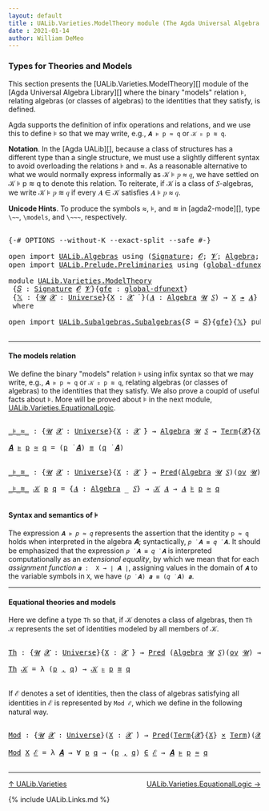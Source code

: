 ```yaml
---
layout: default
title : UALib.Varieties.ModelTheory module (The Agda Universal Algebra Library)
date : 2021-01-14
author: William DeMeo
---
```


### <a id="types-for-theories-and-models">Types for Theories and Models</a>

This section presents the [UALib.Varieties.ModelTheory][] module of the [Agda Universal Algebra Library][] where the binary "models" relation ⊧, relating algebras (or classes of algebras) to the identities that they satisfy, is defined.

Agda supports the definition of infix operations and relations, and we use this to define ⊧ so that we may write, e.g., `𝑨 ⊧ p ≈ q` or `𝒦 ⊧ p ≋ q`.

**Notation**. In the [Agda UALib][], because a class of structures has a different type than a single structure, we must use a slightly different syntax to avoid overloading the relations ⊧ and ≈. As a reasonable alternative to what we would normally express informally as 𝒦 ⊧ 𝑝 ≈ 𝑞, we have settled on 𝒦 ⊧ p ≋ q to denote this relation.  To reiterate, if 𝒦 is a class of 𝑆-algebras, we write 𝒦 ⊧ 𝑝 ≋ 𝑞 if every 𝑨 ∈ 𝒦 satisfies 𝑨 ⊧ 𝑝 ≈ 𝑞.

**Unicode Hints**. To produce the symbols ≈, ⊧, and ≋ in [agda2-mode][], type `\~~`, `\models`, and `\~~~`, respectively.

<pre class="Agda">

<a id="1187" class="Symbol">{-#</a> <a id="1191" class="Keyword">OPTIONS</a> <a id="1199" class="Pragma">--without-K</a> <a id="1211" class="Pragma">--exact-split</a> <a id="1225" class="Pragma">--safe</a> <a id="1232" class="Symbol">#-}</a>

<a id="1237" class="Keyword">open</a> <a id="1242" class="Keyword">import</a> <a id="1249" href="UALib.Algebras.html" class="Module">UALib.Algebras</a> <a id="1264" class="Keyword">using</a> <a id="1270" class="Symbol">(</a><a id="1271" href="UALib.Algebras.Signatures.html#1457" class="Function">Signature</a><a id="1280" class="Symbol">;</a> <a id="1282" href="universes.html#613" class="Generalizable">𝓞</a><a id="1283" class="Symbol">;</a> <a id="1285" href="universes.html#617" class="Generalizable">𝓥</a><a id="1286" class="Symbol">;</a> <a id="1288" href="UALib.Algebras.Algebras.html#813" class="Function">Algebra</a><a id="1295" class="Symbol">;</a> <a id="1297" href="UALib.Algebras.Algebras.html#3579" class="Function Operator">_↠_</a><a id="1300" class="Symbol">)</a>
<a id="1302" class="Keyword">open</a> <a id="1307" class="Keyword">import</a> <a id="1314" href="UALib.Prelude.Preliminaries.html" class="Module">UALib.Prelude.Preliminaries</a> <a id="1342" class="Keyword">using</a> <a id="1348" class="Symbol">(</a><a id="1349" href="MGS-Subsingleton-Theorems.html#3468" class="Function">global-dfunext</a><a id="1363" class="Symbol">;</a> <a id="1365" href="universes.html#551" class="Postulate">Universe</a><a id="1373" class="Symbol">;</a> <a id="1375" href="universes.html#758" class="Function Operator">_̇</a><a id="1377" class="Symbol">)</a>

<a id="1380" class="Keyword">module</a> <a id="1387" href="UALib.Varieties.ModelTheory.html" class="Module">UALib.Varieties.ModelTheory</a>
 <a id="1416" class="Symbol">{</a><a id="1417" href="UALib.Varieties.ModelTheory.html#1417" class="Bound">𝑆</a> <a id="1419" class="Symbol">:</a> <a id="1421" href="UALib.Algebras.Signatures.html#1457" class="Function">Signature</a> <a id="1431" href="universes.html#613" class="Generalizable">𝓞</a> <a id="1433" href="universes.html#617" class="Generalizable">𝓥</a><a id="1434" class="Symbol">}{</a><a id="1436" href="UALib.Varieties.ModelTheory.html#1436" class="Bound">gfe</a> <a id="1440" class="Symbol">:</a> <a id="1442" href="MGS-Subsingleton-Theorems.html#3468" class="Function">global-dfunext</a><a id="1456" class="Symbol">}</a>
 <a id="1459" class="Symbol">{</a><a id="1460" href="UALib.Varieties.ModelTheory.html#1460" class="Bound">𝕏</a> <a id="1462" class="Symbol">:</a> <a id="1464" class="Symbol">{</a><a id="1465" href="UALib.Varieties.ModelTheory.html#1465" class="Bound">𝓤</a> <a id="1467" href="UALib.Varieties.ModelTheory.html#1467" class="Bound">𝓧</a> <a id="1469" class="Symbol">:</a> <a id="1471" href="universes.html#551" class="Postulate">Universe</a><a id="1479" class="Symbol">}{</a><a id="1481" href="UALib.Varieties.ModelTheory.html#1481" class="Bound">X</a> <a id="1483" class="Symbol">:</a> <a id="1485" href="UALib.Varieties.ModelTheory.html#1467" class="Bound">𝓧</a> <a id="1487" href="universes.html#758" class="Function Operator">̇</a> <a id="1489" class="Symbol">}(</a><a id="1491" href="UALib.Varieties.ModelTheory.html#1491" class="Bound">𝑨</a> <a id="1493" class="Symbol">:</a> <a id="1495" href="UALib.Algebras.Algebras.html#813" class="Function">Algebra</a> <a id="1503" href="UALib.Varieties.ModelTheory.html#1465" class="Bound">𝓤</a> <a id="1505" href="UALib.Varieties.ModelTheory.html#1417" class="Bound">𝑆</a><a id="1506" class="Symbol">)</a> <a id="1508" class="Symbol">→</a> <a id="1510" href="UALib.Varieties.ModelTheory.html#1481" class="Bound">X</a> <a id="1512" href="UALib.Algebras.Algebras.html#3579" class="Function Operator">↠</a> <a id="1514" href="UALib.Varieties.ModelTheory.html#1491" class="Bound">𝑨</a><a id="1515" class="Symbol">}</a>
 <a id="1518" class="Keyword">where</a>

<a id="1525" class="Keyword">open</a> <a id="1530" class="Keyword">import</a> <a id="1537" href="UALib.Subalgebras.Subalgebras.html" class="Module">UALib.Subalgebras.Subalgebras</a><a id="1566" class="Symbol">{</a><a id="1567" class="Argument">𝑆</a> <a id="1569" class="Symbol">=</a> <a id="1571" href="UALib.Varieties.ModelTheory.html#1417" class="Bound">𝑆</a><a id="1572" class="Symbol">}{</a><a id="1574" href="UALib.Varieties.ModelTheory.html#1436" class="Bound">gfe</a><a id="1577" class="Symbol">}{</a><a id="1579" href="UALib.Varieties.ModelTheory.html#1460" class="Bound">𝕏</a><a id="1580" class="Symbol">}</a> <a id="1582" class="Keyword">public</a>

</pre>

---------------------------------------

#### <a id="the-models-relation">The models relation</a>

We define the binary "models" relation ⊧ using infix syntax so that we may write, e.g., `𝑨 ⊧ p ≈ q` or `𝒦 ⊧ p ≋ q`, relating algebras (or classes of algebras) to the identities that they satisfy. We also prove a coupld of useful facts about ⊧.  More will be proved about ⊧ in the next module, [UALib.Varieties.EquationalLogic](UALib.Varieties.EquationalLogic.html).

<pre class="Agda">

<a id="_⊧_≈_"></a><a id="2082" href="UALib.Varieties.ModelTheory.html#2082" class="Function Operator">_⊧_≈_</a> <a id="2088" class="Symbol">:</a> <a id="2090" class="Symbol">{</a><a id="2091" href="UALib.Varieties.ModelTheory.html#2091" class="Bound">𝓤</a> <a id="2093" href="UALib.Varieties.ModelTheory.html#2093" class="Bound">𝓧</a> <a id="2095" class="Symbol">:</a> <a id="2097" href="universes.html#551" class="Postulate">Universe</a><a id="2105" class="Symbol">}{</a><a id="2107" href="UALib.Varieties.ModelTheory.html#2107" class="Bound">X</a> <a id="2109" class="Symbol">:</a> <a id="2111" href="UALib.Varieties.ModelTheory.html#2093" class="Bound">𝓧</a> <a id="2113" href="universes.html#758" class="Function Operator">̇</a><a id="2114" class="Symbol">}</a> <a id="2116" class="Symbol">→</a> <a id="2118" href="UALib.Algebras.Algebras.html#813" class="Function">Algebra</a> <a id="2126" href="UALib.Varieties.ModelTheory.html#2091" class="Bound">𝓤</a> <a id="2128" href="UALib.Varieties.ModelTheory.html#1417" class="Bound">𝑆</a> <a id="2130" class="Symbol">→</a> <a id="2132" href="UALib.Terms.Basic.html#1040" class="Datatype">Term</a><a id="2136" class="Symbol">{</a><a id="2137" href="UALib.Varieties.ModelTheory.html#2093" class="Bound">𝓧</a><a id="2138" class="Symbol">}{</a><a id="2140" href="UALib.Varieties.ModelTheory.html#2107" class="Bound">X</a><a id="2141" class="Symbol">}</a> <a id="2143" class="Symbol">→</a> <a id="2145" href="UALib.Terms.Basic.html#1040" class="Datatype">Term</a> <a id="2150" class="Symbol">→</a> <a id="2152" href="UALib.Varieties.ModelTheory.html#2091" class="Bound">𝓤</a> <a id="2154" href="Agda.Primitive.html#636" class="Function Operator">⊔</a> <a id="2156" href="UALib.Varieties.ModelTheory.html#2093" class="Bound">𝓧</a> <a id="2158" href="universes.html#758" class="Function Operator">̇</a>

<a id="2161" href="UALib.Varieties.ModelTheory.html#2161" class="Bound">𝑨</a> <a id="2163" href="UALib.Varieties.ModelTheory.html#2082" class="Function Operator">⊧</a> <a id="2165" href="UALib.Varieties.ModelTheory.html#2165" class="Bound">p</a> <a id="2167" href="UALib.Varieties.ModelTheory.html#2082" class="Function Operator">≈</a> <a id="2169" href="UALib.Varieties.ModelTheory.html#2169" class="Bound">q</a> <a id="2171" class="Symbol">=</a> <a id="2173" class="Symbol">(</a><a id="2174" href="UALib.Varieties.ModelTheory.html#2165" class="Bound">p</a> <a id="2176" href="UALib.Terms.Operations.html#1383" class="Function Operator">̇</a> <a id="2178" href="UALib.Varieties.ModelTheory.html#2161" class="Bound">𝑨</a><a id="2179" class="Symbol">)</a> <a id="2181" href="UALib.Prelude.Preliminaries.html#5654" class="Datatype Operator">≡</a> <a id="2183" class="Symbol">(</a><a id="2184" href="UALib.Varieties.ModelTheory.html#2169" class="Bound">q</a> <a id="2186" href="UALib.Terms.Operations.html#1383" class="Function Operator">̇</a> <a id="2188" href="UALib.Varieties.ModelTheory.html#2161" class="Bound">𝑨</a><a id="2189" class="Symbol">)</a>


<a id="_⊧_≋_"></a><a id="2193" href="UALib.Varieties.ModelTheory.html#2193" class="Function Operator">_⊧_≋_</a> <a id="2199" class="Symbol">:</a> <a id="2201" class="Symbol">{</a><a id="2202" href="UALib.Varieties.ModelTheory.html#2202" class="Bound">𝓤</a> <a id="2204" href="UALib.Varieties.ModelTheory.html#2204" class="Bound">𝓧</a> <a id="2206" class="Symbol">:</a> <a id="2208" href="universes.html#551" class="Postulate">Universe</a><a id="2216" class="Symbol">}{</a><a id="2218" href="UALib.Varieties.ModelTheory.html#2218" class="Bound">X</a> <a id="2220" class="Symbol">:</a> <a id="2222" href="UALib.Varieties.ModelTheory.html#2204" class="Bound">𝓧</a> <a id="2224" href="universes.html#758" class="Function Operator">̇</a><a id="2225" class="Symbol">}</a> <a id="2227" class="Symbol">→</a> <a id="2229" href="UALib.Relations.Unary.html#1082" class="Function">Pred</a><a id="2233" class="Symbol">(</a><a id="2234" href="UALib.Algebras.Algebras.html#813" class="Function">Algebra</a> <a id="2242" href="UALib.Varieties.ModelTheory.html#2202" class="Bound">𝓤</a> <a id="2244" href="UALib.Varieties.ModelTheory.html#1417" class="Bound">𝑆</a><a id="2245" class="Symbol">)(</a><a id="2247" href="UALib.Relations.Congruences.html#933" class="Function">ov</a> <a id="2250" href="UALib.Varieties.ModelTheory.html#2202" class="Bound">𝓤</a><a id="2251" class="Symbol">)</a> <a id="2253" class="Symbol">→</a> <a id="2255" href="UALib.Terms.Basic.html#1040" class="Datatype">Term</a><a id="2259" class="Symbol">{</a><a id="2260" href="UALib.Varieties.ModelTheory.html#2204" class="Bound">𝓧</a><a id="2261" class="Symbol">}{</a><a id="2263" href="UALib.Varieties.ModelTheory.html#2218" class="Bound">X</a><a id="2264" class="Symbol">}</a> <a id="2266" class="Symbol">→</a> <a id="2268" href="UALib.Terms.Basic.html#1040" class="Datatype">Term</a> <a id="2273" class="Symbol">→</a> <a id="2275" href="UALib.Varieties.ModelTheory.html#2204" class="Bound">𝓧</a> <a id="2277" href="Agda.Primitive.html#636" class="Function Operator">⊔</a> <a id="2279" href="UALib.Relations.Congruences.html#933" class="Function">ov</a> <a id="2282" href="UALib.Varieties.ModelTheory.html#2202" class="Bound">𝓤</a> <a id="2284" href="universes.html#758" class="Function Operator">̇</a>

<a id="2287" href="UALib.Varieties.ModelTheory.html#2193" class="Function Operator">_⊧_≋_</a> <a id="2293" href="UALib.Varieties.ModelTheory.html#2293" class="Bound">𝒦</a> <a id="2295" href="UALib.Varieties.ModelTheory.html#2295" class="Bound">p</a> <a id="2297" href="UALib.Varieties.ModelTheory.html#2297" class="Bound">q</a> <a id="2299" class="Symbol">=</a> <a id="2301" class="Symbol">{</a><a id="2302" href="UALib.Varieties.ModelTheory.html#2302" class="Bound">𝑨</a> <a id="2304" class="Symbol">:</a> <a id="2306" href="UALib.Algebras.Algebras.html#813" class="Function">Algebra</a> <a id="2314" class="Symbol">_</a> <a id="2316" href="UALib.Varieties.ModelTheory.html#1417" class="Bound">𝑆</a><a id="2317" class="Symbol">}</a> <a id="2319" class="Symbol">→</a> <a id="2321" href="UALib.Varieties.ModelTheory.html#2293" class="Bound">𝒦</a> <a id="2323" href="UALib.Varieties.ModelTheory.html#2302" class="Bound">𝑨</a> <a id="2325" class="Symbol">→</a> <a id="2327" href="UALib.Varieties.ModelTheory.html#2302" class="Bound">𝑨</a> <a id="2329" href="UALib.Varieties.ModelTheory.html#2082" class="Function Operator">⊧</a> <a id="2331" href="UALib.Varieties.ModelTheory.html#2295" class="Bound">p</a> <a id="2333" href="UALib.Varieties.ModelTheory.html#2082" class="Function Operator">≈</a> <a id="2335" href="UALib.Varieties.ModelTheory.html#2297" class="Bound">q</a>

</pre>

#### <a id="semantics-of-⊧">Syntax and semantics of ⊧</a>
The expression `𝑨 ⊧ 𝑝 ≈ 𝑞` represents the assertion that the identity `p ≈ q` holds when interpreted in the algebra 𝑨; syntactically, `𝑝 ̇ 𝑨 ≡ 𝑞 ̇ 𝑨`.  It should be emphasized that the expression  `𝑝 ̇ 𝑨 ≡ 𝑞 ̇ 𝑨` is interpreted computationally as an *extensional equality*, by which we mean that for each *assignment function*  `𝒂 :  X → ∣ 𝑨 ∣`, assigning values in the domain of `𝑨` to the variable symbols in `X`, we have `(𝑝 ̇ 𝑨) 𝒂 ≡ (𝑞 ̇ 𝑨) 𝒂`.

-------------------------------------------

#### <a id="equational-theories-and-classes">Equational theories and models</a>

Here we define a type `Th` so that, if 𝒦 denotes a class of algebras, then `Th 𝒦` represents the set of identities modeled by all members of 𝒦.

<pre class="Agda">

<a id="Th"></a><a id="3143" href="UALib.Varieties.ModelTheory.html#3143" class="Function">Th</a> <a id="3146" class="Symbol">:</a> <a id="3148" class="Symbol">{</a><a id="3149" href="UALib.Varieties.ModelTheory.html#3149" class="Bound">𝓤</a> <a id="3151" href="UALib.Varieties.ModelTheory.html#3151" class="Bound">𝓧</a> <a id="3153" class="Symbol">:</a> <a id="3155" href="universes.html#551" class="Postulate">Universe</a><a id="3163" class="Symbol">}{</a><a id="3165" href="UALib.Varieties.ModelTheory.html#3165" class="Bound">X</a> <a id="3167" class="Symbol">:</a> <a id="3169" href="UALib.Varieties.ModelTheory.html#3151" class="Bound">𝓧</a> <a id="3171" href="universes.html#758" class="Function Operator">̇</a><a id="3172" class="Symbol">}</a> <a id="3174" class="Symbol">→</a> <a id="3176" href="UALib.Relations.Unary.html#1082" class="Function">Pred</a> <a id="3181" class="Symbol">(</a><a id="3182" href="UALib.Algebras.Algebras.html#813" class="Function">Algebra</a> <a id="3190" href="UALib.Varieties.ModelTheory.html#3149" class="Bound">𝓤</a> <a id="3192" href="UALib.Varieties.ModelTheory.html#1417" class="Bound">𝑆</a><a id="3193" class="Symbol">)(</a><a id="3195" href="UALib.Relations.Congruences.html#933" class="Function">ov</a> <a id="3198" href="UALib.Varieties.ModelTheory.html#3149" class="Bound">𝓤</a><a id="3199" class="Symbol">)</a> <a id="3201" class="Symbol">→</a> <a id="3203" href="UALib.Relations.Unary.html#1082" class="Function">Pred</a><a id="3207" class="Symbol">(</a><a id="3208" href="UALib.Terms.Basic.html#1040" class="Datatype">Term</a><a id="3212" class="Symbol">{</a><a id="3213" href="UALib.Varieties.ModelTheory.html#3151" class="Bound">𝓧</a><a id="3214" class="Symbol">}{</a><a id="3216" href="UALib.Varieties.ModelTheory.html#3165" class="Bound">X</a><a id="3217" class="Symbol">}</a> <a id="3219" href="MGS-MLTT.html#3515" class="Function Operator">×</a> <a id="3221" href="UALib.Terms.Basic.html#1040" class="Datatype">Term</a><a id="3225" class="Symbol">)(</a><a id="3227" href="UALib.Varieties.ModelTheory.html#3151" class="Bound">𝓧</a> <a id="3229" href="Agda.Primitive.html#636" class="Function Operator">⊔</a> <a id="3231" href="UALib.Relations.Congruences.html#933" class="Function">ov</a> <a id="3234" href="UALib.Varieties.ModelTheory.html#3149" class="Bound">𝓤</a><a id="3235" class="Symbol">)</a>

<a id="3238" href="UALib.Varieties.ModelTheory.html#3143" class="Function">Th</a> <a id="3241" href="UALib.Varieties.ModelTheory.html#3241" class="Bound">𝒦</a> <a id="3243" class="Symbol">=</a> <a id="3245" class="Symbol">λ</a> <a id="3247" class="Symbol">(</a><a id="3248" href="UALib.Varieties.ModelTheory.html#3248" class="Bound">p</a> <a id="3250" href="UALib.Prelude.Preliminaries.html#5763" class="InductiveConstructor Operator">,</a> <a id="3252" href="UALib.Varieties.ModelTheory.html#3252" class="Bound">q</a><a id="3253" class="Symbol">)</a> <a id="3255" class="Symbol">→</a> <a id="3257" href="UALib.Varieties.ModelTheory.html#3241" class="Bound">𝒦</a> <a id="3259" href="UALib.Varieties.ModelTheory.html#2193" class="Function Operator">⊧</a> <a id="3261" href="UALib.Varieties.ModelTheory.html#3248" class="Bound">p</a> <a id="3263" href="UALib.Varieties.ModelTheory.html#2193" class="Function Operator">≋</a> <a id="3265" href="UALib.Varieties.ModelTheory.html#3252" class="Bound">q</a>

</pre>

If ℰ denotes a set of identities, then the class of algebras satisfying all identities in ℰ is represented by `Mod ℰ`, which we define in the following natural way.

<pre class="Agda">

<a id="Mod"></a><a id="3460" href="UALib.Varieties.ModelTheory.html#3460" class="Function">Mod</a> <a id="3464" class="Symbol">:</a> <a id="3466" class="Symbol">{</a><a id="3467" href="UALib.Varieties.ModelTheory.html#3467" class="Bound">𝓤</a> <a id="3469" href="UALib.Varieties.ModelTheory.html#3469" class="Bound">𝓧</a> <a id="3471" class="Symbol">:</a> <a id="3473" href="universes.html#551" class="Postulate">Universe</a><a id="3481" class="Symbol">}(</a><a id="3483" href="UALib.Varieties.ModelTheory.html#3483" class="Bound">X</a> <a id="3485" class="Symbol">:</a> <a id="3487" href="UALib.Varieties.ModelTheory.html#3469" class="Bound">𝓧</a> <a id="3489" href="universes.html#758" class="Function Operator">̇</a><a id="3490" class="Symbol">)</a> <a id="3492" class="Symbol">→</a> <a id="3494" href="UALib.Relations.Unary.html#1082" class="Function">Pred</a><a id="3498" class="Symbol">(</a><a id="3499" href="UALib.Terms.Basic.html#1040" class="Datatype">Term</a><a id="3503" class="Symbol">{</a><a id="3504" href="UALib.Varieties.ModelTheory.html#3469" class="Bound">𝓧</a><a id="3505" class="Symbol">}{</a><a id="3507" href="UALib.Varieties.ModelTheory.html#3483" class="Bound">X</a><a id="3508" class="Symbol">}</a> <a id="3510" href="MGS-MLTT.html#3515" class="Function Operator">×</a> <a id="3512" href="UALib.Terms.Basic.html#1040" class="Datatype">Term</a><a id="3516" class="Symbol">)(</a><a id="3518" href="UALib.Varieties.ModelTheory.html#3469" class="Bound">𝓧</a> <a id="3520" href="Agda.Primitive.html#636" class="Function Operator">⊔</a> <a id="3522" href="UALib.Relations.Congruences.html#933" class="Function">ov</a> <a id="3525" href="UALib.Varieties.ModelTheory.html#3467" class="Bound">𝓤</a><a id="3526" class="Symbol">)</a> <a id="3528" class="Symbol">→</a> <a id="3530" href="UALib.Relations.Unary.html#1082" class="Function">Pred</a><a id="3534" class="Symbol">(</a><a id="3535" href="UALib.Algebras.Algebras.html#813" class="Function">Algebra</a> <a id="3543" href="UALib.Varieties.ModelTheory.html#3467" class="Bound">𝓤</a> <a id="3545" href="UALib.Varieties.ModelTheory.html#1417" class="Bound">𝑆</a><a id="3546" class="Symbol">)(</a><a id="3548" href="UALib.Relations.Congruences.html#933" class="Function">ov</a> <a id="3551" class="Symbol">(</a><a id="3552" href="UALib.Varieties.ModelTheory.html#3469" class="Bound">𝓧</a> <a id="3554" href="Agda.Primitive.html#636" class="Function Operator">⊔</a> <a id="3556" href="UALib.Varieties.ModelTheory.html#3467" class="Bound">𝓤</a><a id="3557" class="Symbol">))</a>

<a id="3561" href="UALib.Varieties.ModelTheory.html#3460" class="Function">Mod</a> <a id="3565" href="UALib.Varieties.ModelTheory.html#3565" class="Bound">X</a> <a id="3567" href="UALib.Varieties.ModelTheory.html#3567" class="Bound">ℰ</a> <a id="3569" class="Symbol">=</a> <a id="3571" class="Symbol">λ</a> <a id="3573" href="UALib.Varieties.ModelTheory.html#3573" class="Bound">𝑨</a> <a id="3575" class="Symbol">→</a> <a id="3577" class="Symbol">∀</a> <a id="3579" href="UALib.Varieties.ModelTheory.html#3579" class="Bound">p</a> <a id="3581" href="UALib.Varieties.ModelTheory.html#3581" class="Bound">q</a> <a id="3583" class="Symbol">→</a> <a id="3585" class="Symbol">(</a><a id="3586" href="UALib.Varieties.ModelTheory.html#3579" class="Bound">p</a> <a id="3588" href="UALib.Prelude.Preliminaries.html#5763" class="InductiveConstructor Operator">,</a> <a id="3590" href="UALib.Varieties.ModelTheory.html#3581" class="Bound">q</a><a id="3591" class="Symbol">)</a> <a id="3593" href="UALib.Relations.Unary.html#2719" class="Function Operator">∈</a> <a id="3595" href="UALib.Varieties.ModelTheory.html#3567" class="Bound">ℰ</a> <a id="3597" class="Symbol">→</a> <a id="3599" href="UALib.Varieties.ModelTheory.html#3573" class="Bound">𝑨</a> <a id="3601" href="UALib.Varieties.ModelTheory.html#2082" class="Function Operator">⊧</a> <a id="3603" href="UALib.Varieties.ModelTheory.html#3579" class="Bound">p</a> <a id="3605" href="UALib.Varieties.ModelTheory.html#2082" class="Function Operator">≈</a> <a id="3607" href="UALib.Varieties.ModelTheory.html#3581" class="Bound">q</a>

</pre>

------------------------------------------


[↑ UALib.Varieties](UALib.Varieties.html)
<span style="float:right;">[UALib.Varieties.EquationalLogic →](UALib.Varieties.EquationalLogic.html)</span>

{% include UALib.Links.md %}

